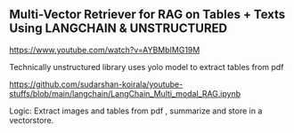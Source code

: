 ## Multi-Vector Retriever for RAG on Tables + Texts Using LANGCHAIN & UNSTRUCTURED

https://www.youtube.com/watch?v=AYBMbIMG19M

Technically unstructured library uses yolo model to extract tables from pdf

https://github.com/sudarshan-koirala/youtube-stuffs/blob/main/langchain/LangChain_Multi_modal_RAG.ipynb

Logic: Extract images and tables from pdf , summarize and store in a vectorstore.
